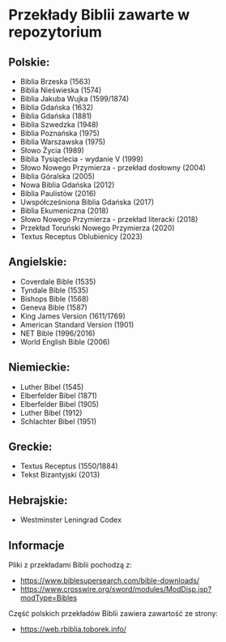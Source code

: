 # Przekłady Biblii zawarte w repozytorium

## Polskie:

* Biblia Brzeska (1563)
* Biblia Nieświeska (1574)
* Biblia Jakuba Wujka (1599/1874)
* Biblia Gdańska (1632)
* Biblia Gdańska (1881)
* Biblia Szwedzka (1948)
* Biblia Poznańska (1975)
* Biblia Warszawska (1975)
* Słowo Życia (1989)
* Biblia Tysiąclecia - wydanie V (1999)
* Słowo Nowego Przymierza - przekład dosłowny (2004)
* Biblia Góralska (2005)
* Nowa Biblia Gdańska (2012)
* Biblia Paulistów (2016)
* Uwspółcześniona Biblia Gdańska (2017)
* Biblia Ekumeniczna (2018)
* Słowo Nowego Przymierza - przekład literacki (2018)
* Przekład Toruński Nowego Przymierza (2020)
* Textus Receptus Oblubienicy (2023)

## Angielskie:

* Coverdale Bible (1535)
* Tyndale Bible (1535)
* Bishops Bible (1568)
* Geneva Bible (1587)
* King James Version (1611/1769)
* American Standard Version (1901)
* NET Bible (1996/2016)
* World English Bible (2006)

## Niemieckie:

* Luther Bibel (1545)
* Elberfelder Bibel (1871)
* Elberfelder Bibel (1905)
* Luther Bibel (1912)
* Schlachter Bibel (1951)

## Greckie:

* Textus Receptus (1550/1884)
* Tekst Bizantyjski (2013)

## Hebrajskie:

* Westminster Leningrad Codex

## Informacje

<p>Pliki z przekładami Biblii pochodzą z:</p>

* https://www.biblesupersearch.com/bible-downloads/
* https://www.crosswire.org/sword/modules/ModDisp.jsp?modType=Bibles

<p>Część polskich przekładów Biblii zawiera zawartość ze strony:</p>

* https://web.rbiblia.toborek.info/
